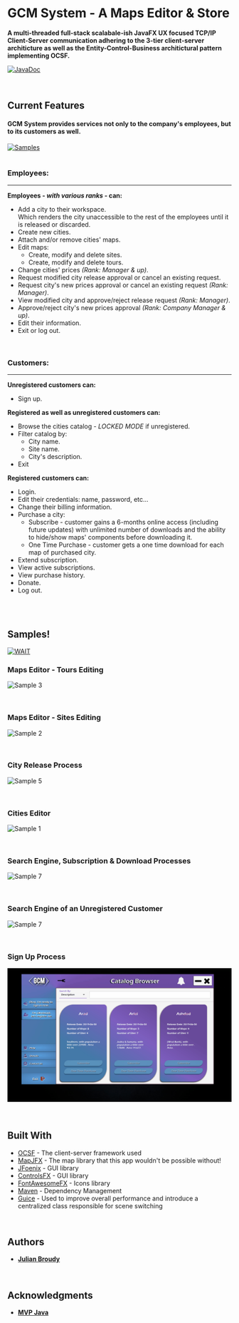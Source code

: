 # GCM System - A Maps Editor & Store 

**A multi-threaded full-stack scalabale-ish JavaFX UX focused TCP/IP Client-Server communication adhering to the 3-tier client-server architicture as well as the Entity-Control-Business architictural pattern implementing OCSF.**

[![JavaDoc](https://img.shields.io/badge/INFO-JavaDoc-informational)](https://julianbroudy.github.io/gcm-system/index.html?overview-summary.html)


<br>

## Current Features
#### GCM System provides services not only to the company's employees, but to its customers as well.
[![Samples](https://img.shields.io/badge/%20%20SKIP%20%20-Scroll%20Down%20to%20Samples!-brightgreen?style=flat)](https://github.com/JulianBroudy/gcm-system#samples)<br><br>

### Employees:
---
**Employees - *with various ranks* - can:**
- Add a city to their workspace. <br>Which renders the city unaccessible to the rest of the employees until it is released or discarded.
- Create new cities.
- Attach and/or remove cities' maps.
- Edit maps:
  - Create, modify and delete sites.
  - Create, modify and delete tours.
- Change cities' prices *(Rank: Manager & up)*.
- Request modified city release approval or cancel an existing request.
- Request city's new prices approval or cancel an existing request *(Rank: Manager)*.
- View modified city and approve/reject release request *(Rank: Manager)*.
- Approve/reject city's new prices approval *(Rank: Company Manager & up)*.
- Edit their information.
- Exit or log out.
<br>

### Customers:
---
**Unregistered customers can:**
- Sign up.

**Registered as well as unregistered customers can:**
- Browse the cities catalog - *LOCKED MODE* if unregistered.
- Filter catalog by:
  - City name.
  - Site name.
  - City's description.
- Exit

**Registered customers can:**
- Login.
- Edit their credentials: name, password, etc...
- Change their billing information.
- Purchase a city:
  - Subscribe - customer gains a 6-months online access (including future updates) with unlimited number of downloads and the ability to    hide/show maps' components before downloading it.
  - One Time Purchase - customer gets a one time download for each map of purchased city.
- Extend subscription.
- View active subscriptions.
- View purchase history.
- Donate.
- Log out.

<br><br>

## Samples!
[![WAIT](https://img.shields.io/badge/!!!-Please%20give%20the%20Gifs%20a%20moment%20to%20properly%20load.-grey?style=flat&labelColor=bf0f1b)](https://github.com/JulianBroudy/gcm-system/blob/master/README.md#samples)



### Maps Editor - Tours Editing
![Sample 3](https://github.com/JulianBroudy/gcm-system/blob/master/Especially%20For%20You/Map%20Editor%20-%20tours.gif)

<br>

### Maps Editor - Sites Editing
![Sample 2](https://github.com/JulianBroudy/gcm-system/blob/master/Especially%20For%20You/Map%20Editor%20-%20sites.gif)

<br>

### City Release Process
![Sample 5](https://github.com/JulianBroudy/gcm-system/blob/master/Especially%20For%20You/City%20Release%20Requests.gif)

<br>

### Cities Editor
![Sample 1](https://github.com/JulianBroudy/gcm-system/blob/master/Especially%20For%20You/Cities%20Editor.gif)

<br>

### Search Engine, Subscription & Download Processes
![Sample 7](https://github.com/JulianBroudy/gcm-system/blob/master/Especially%20For%20You/SubscribeAndDownload%20Sample.gif)

<br>

### Search Engine of an Unregistered Customer
![Sample 7](https://github.com/JulianBroudy/gcm-system/blob/master/Especially%20For%20You/Just%20Browse%20Sample.gif)

<br>

### Sign Up Process
![Sample 6](https://github.com/JulianBroudy/gcm-system/blob/master/Especially%20For%20You/Sign%20Up%20Sample.gif)

<br>

## Built With
* [OCSF](http://www.site.uottawa.ca/school/research/lloseng/supportMaterial/ocsf/ocsf.html) - The client-server framework used
* [MapJFX](https://github.com/sothawo/mapjfx/) - The map library that this app wouldn't be possible without!
* [JFoenix](http://www.jfoenix.com/) - GUI library
* [ControlsFX](https://github.com/controlsfx/controlsfx/) - GUI library
* [FontAwesomeFX](https://bintray.com/jerady/maven/FontAwesomeFX/) - Icons library
* [Maven](https://maven.apache.org/) - Dependency Management
* [Guice](https://github.com/google/guice/) - Used to improve overall performance and introduce a centralized class responsible for scene switching

<br>

## Authors

* **[Julian Broudy](https://github.com/JulianBroudy)**

<br>

## Acknowledgments

* **[MVP Java](https://github.com/mvpjava)**



